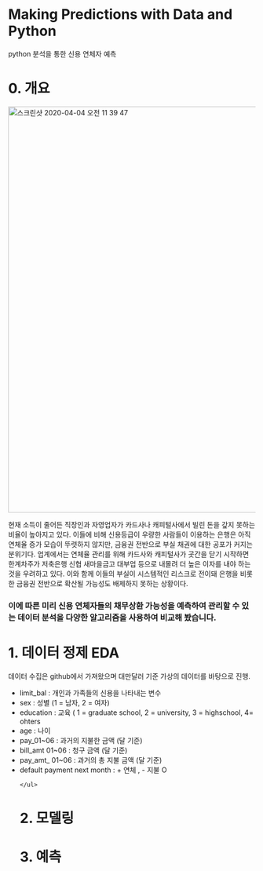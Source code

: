 # Making Predictions with Data and Python
python 분석을 통한 신용 연체자 예측

# 0. 개요

<img width="828" alt="스크린샷 2020-04-04 오전 11 39 47" src="https://user-images.githubusercontent.com/62536330/78417043-1984d200-7669-11ea-82dd-a4729cc5a0c4.png">

 현재 소득이 줄어든 직장인과 자영업자가 카드사나 캐피털사에서 빌린 돈을 갚지 못하는 비율이 높아지고 있다. 이들에 비해 신용등급이 우량한 사람들이 이용하는 은행은 아직 연체율 증가 모습이 뚜렷하지 않지만, 금융권 전반으로 부실 채권에 대한 공포가 커지는 분위기다. 업계에서는 연체율 관리를 위해 카드사와 캐피털사가 곳간을 닫기 시작하면 한계차주가 저축은행 신협 새마을금고 대부업 등으로 내몰려 더 높은 이자를 내야 하는 것을 우려하고 있다. 이와 함께 이들의 부실이 시스템적인 리스크로 전이돼 은행을 비롯한 금융권 전반으로 확산될 가능성도 배제하지 못하는 상황이다.

<h3>이에 따른 미리 신용 연체자들의 채무상환 가능성을 예측하여 관리할 수 있는 데이터 분석을 다양한 알고리즘을 사용하여 비교해 봤습니다. </h3>

# 1. 데이터 정제  EDA

데이터 수집은 github에서 가져왔으며 대만달러 기준 가상의 데이터를 바탕으로 진행.
<ul>
      <li>limit_bal : 개인과 가족들의 신용을 나타내는 변수</li>
      <li>sex : 성별 (1 = 남자, 2 = 여자)</li>
      <li>education : 교육 ( 1 = graduate school, 2 = university, 3 = highschool, 4= ohters</li>
      <li>age : 나이</li>
      <li>pay_01~06 : 과거의 지불한 금액 (달 기준)</li>
      <li>bill_amt 01~06 : 청구 금액 (달 기준)</li>
      <li>pay_amt_ 01~06 : 과거의 총 지불 금액 (달 기준)</li>
      <li>default payment next month : + 연체 , - 지불 O </li> 

    </ul>
# 2. 모델링


# 3. 예측
